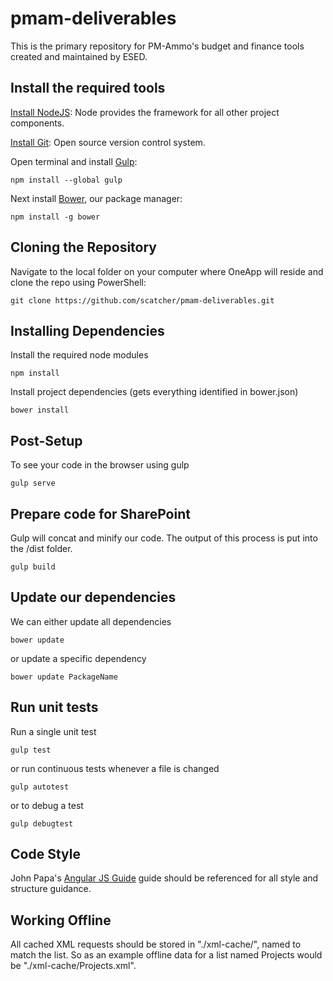 pmam-deliverables
=======

This is the primary repository for PM-Ammo's budget and finance tools created and maintained by ESED.

Install the required tools
---------
[Install NodeJS](http://nodejs.org/): 
Node provides the framework for all other project components.

[Install Git](http://git-scm.com/): 
Open source version control system.

Open terminal and install [Gulp](http://gulpjs.com/):

    npm install --global gulp
    
Next install [Bower](http://bower.io/), our package manager:

    npm install -g bower

Cloning the Repository
---------
Navigate to the local folder on your computer where OneApp will reside and clone the repo using PowerShell:

    git clone https://github.com/scatcher/pmam-deliverables.git

Installing Dependencies
---------
Install the required node modules

    npm install

Install project dependencies (gets everything identified in bower.json)

    bower install

Post-Setup
---------
To see your code in the browser using gulp

    gulp serve
    
Prepare code for SharePoint
---------
Gulp will concat and minify our code.  The output of this process is put into the /dist folder.

    gulp build


Update our dependencies
---------
We can either update all dependencies

    bower update
    
or update a specific dependency

    bower update PackageName
    

Run unit tests
---------
Run a single unit test

    gulp test
       
or run continuous tests whenever a file is changed

    gulp autotest
    
or to debug a test

    gulp debugtest
    
      
Code Style
---------
John Papa's [Angular JS Guide](https://github.com/johnpapa/angularjs-styleguide) guide should be referenced for all
style and structure guidance.


Working Offline
---------
 All cached XML requests should be stored in "./xml-cache/", named to match the list.  So as an example offline data
 for a list named Projects would be "./xml-cache/Projects.xml".
    
    
    
